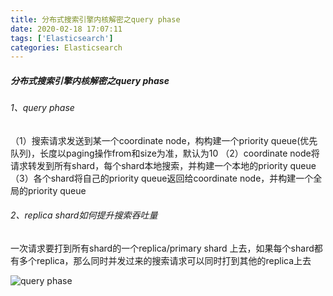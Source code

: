 ```yaml
---
title: 分布式搜索引擎内核解密之query phase
date: 2020-02-18 17:07:11
tags: ['Elasticsearch']
categories: Elasticsearch
---
```


##### 分布式搜索引擎内核解密之query phase

###### 1、query phase

（1）搜索请求发送到某一个coordinate node，构构建一个priority queue(优先队列)，长度以paging操作from和size为准，默认为10
（2）coordinate node将请求转发到所有shard，每个shard本地搜索，并构建一个本地的priority queue
（3）各个shard将自己的priority queue返回给coordinate node，并构建一个全局的priority queue

###### 2、replica shard如何提升搜索吞吐量

一次请求要打到所有shard的一个replica/primary  shard 上去，如果每个shard都有多个replica，那么同时并发过来的搜索请求可以同时打到其他的replica上去

![query phase](https://guanyuoss.oss-cn-qingdao.aliyuncs.com/prod/work_order/OxDk3eRjCvc.png)

